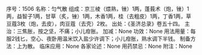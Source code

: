 序号：1506
名称：匀气散
组成：京三棱（煨熟，锉）1两，蓬莪术（炮，锉）1两，益智子1两，甘草（炙，锉）1两，木香1两，桂（去粗皮）1两，丁香1两，草豆蔻3枚（炮，去皮），肉豆蔻（去壳）2枚。
出处：《圣济总录》卷五十四。
主治：三焦胀，按之坚，不痛；小儿疳胀。
加减：None
功效：None
用法用量：每服2钱匕，空心、夜卧用温米饮入盐少许调下；小儿疳胀，熟水调下半钱。
制备方法：上为散。
临床应用：None
各家论述：None
用药禁忌：None
附注：None
